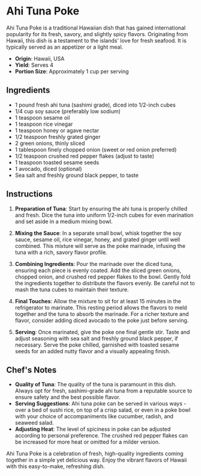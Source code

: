 # Ahi Tuna Poke

Ahi Tuna Poke is a traditional Hawaiian dish that has gained international popularity for its fresh, savory, and slightly spicy flavors. Originating from Hawaii, this dish is a testament to the islands' love for fresh seafood. It is typically served as an appetizer or a light meal.

- **Origin**: Hawaii, USA
- **Yield**: Serves 4
- **Portion Size**: Approximately 1 cup per serving

## Ingredients

- 1 pound fresh ahi tuna (sashimi grade), diced into 1/2-inch cubes
- 1/4 cup soy sauce (preferably low sodium)
- 1 teaspoon sesame oil
- 1 teaspoon rice vinegar
- 1 teaspoon honey or agave nectar
- 1/2 teaspoon freshly grated ginger
- 2 green onions, thinly sliced
- 1 tablespoon finely chopped onion (sweet or red onion preferred)
- 1/2 teaspoon crushed red pepper flakes (adjust to taste)
- 1 teaspoon toasted sesame seeds
- 1 avocado, diced (optional)
- Sea salt and freshly ground black pepper, to taste

## Instructions

1. **Preparation of Tuna**: Start by ensuring the ahi tuna is properly chilled and fresh. Dice the tuna into uniform 1/2-inch cubes for even marination and set aside in a medium mixing bowl.

2. **Mixing the Sauce**: In a separate small bowl, whisk together the soy sauce, sesame oil, rice vinegar, honey, and grated ginger until well combined. This mixture will serve as the poke marinade, infusing the tuna with a rich, savory flavor profile.

3. **Combining Ingredients**: Pour the marinade over the diced tuna, ensuring each piece is evenly coated. Add the sliced green onions, chopped onion, and crushed red pepper flakes to the bowl. Gently fold the ingredients together to distribute the flavors evenly. Be careful not to mash the tuna cubes to maintain their texture.

4. **Final Touches**: Allow the mixture to sit for at least 15 minutes in the refrigerator to marinate. This resting period allows the flavors to meld together and the tuna to absorb the marinade. For a richer texture and flavor, consider adding diced avocado to the poke just before serving.

5. **Serving**: Once marinated, give the poke one final gentle stir. Taste and adjust seasoning with sea salt and freshly ground black pepper, if necessary. Serve the poke chilled, garnished with toasted sesame seeds for an added nutty flavor and a visually appealing finish.

## Chef's Notes

- **Quality of Tuna**: The quality of the tuna is paramount in this dish. Always opt for fresh, sashimi-grade ahi tuna from a reputable source to ensure safety and the best possible flavor.
- **Serving Suggestions**: Ahi tuna poke can be served in various ways - over a bed of sushi rice, on top of a crisp salad, or even in a poke bowl with your choice of accompaniments like cucumber, radish, and seaweed salad.
- **Adjusting Heat**: The level of spiciness in poke can be adjusted according to personal preference. The crushed red pepper flakes can be increased for more heat or omitted for a milder version.

Ahi Tuna Poke is a celebration of fresh, high-quality ingredients coming together in a simple yet delicious way. Enjoy the vibrant flavors of Hawaii with this easy-to-make, refreshing dish.
